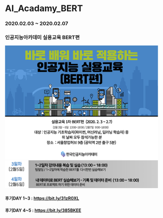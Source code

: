 # AI_Acadamy_BERT
### 2020.02.03 ~ 2020.02.07

### 인공지능아카데미 실용교육 BERT편

<p align="center">
  <img width=1000px src="./img/ai_bert01.png"/>
  <img width=1000px src="./img/ai_bert02.png"/>
</p>

#### 후기DAY 1~3 : https://bit.ly/31zR0XL
#### 후기DAY 4~5 : https://bit.ly/385BKEE
